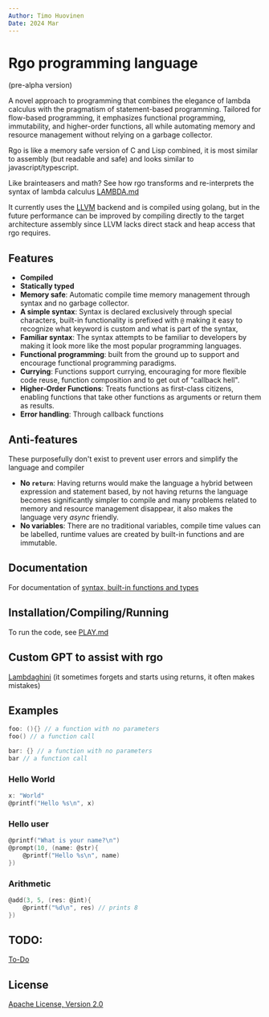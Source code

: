 ```yaml
---
Author: Timo Huovinen
Date: 2024 Mar
---
```


# Rgo programming language
(pre-alpha version)

A novel approach to programming that combines the elegance of lambda calculus with the pragmatism of statement-based programming. Tailored for flow-based programming, it emphasizes functional programming, immutability, and higher-order functions, all while automating memory and resource management without relying on a garbage collector.

Rgo is like a memory safe version of C and Lisp combined, it is most similar to assembly (but readable and safe) and looks similar to javascript/typescript.

Like brainteasers and math? See how rgo transforms and re-interprets the syntax of lambda calculus [LAMBDA.md](LAMBDA.md)

It currently uses the [LLVM](https://en.wikipedia.org/wiki/LLVM) backend and is compiled using golang, but in the future performance can be improved by compiling directly to the target architecture assembly since LLVM lacks direct stack and heap access that rgo requires.

## Features
- **Compiled**
- **Statically typed**
- **Memory safe**: Automatic compile time memory management through syntax and no garbage collector.
- **A simple syntax**: Syntax is declared exclusively through special characters, built-in functionality is prefixed with `@` making it easy to recognize what keyword is custom and what is part of the syntax, 
- **Familiar syntax**: The syntax attempts to be familiar to developers by making it look more like the most popular programming languages.
- **Functional programming**: built from the ground up to support and encourage functional programming paradigms.
- **Currying**: Functions support currying, encouraging for more flexible code reuse, function composition and to get out of "callback hell".
- **Higher-Order Functions**: Treats functions as first-class citizens, enabling functions that take other functions as arguments or return them as results.
- **Error handling**: Through callback functions

## Anti-features
These purposefully don't exist to prevent user errors and simplify the language and compiler
- **No `return`**: Having returns would make the language a hybrid between expression and statement based, by not having returns the language becomes significantly simpler to compile and many problems related to memory and resource management disappear, it also makes the language very _async_ friendly.
- **No variables**: There are no traditional variables, compile time values can be labelled, runtime values are created by built-in functions and are immutable.

## Documentation

For documentation of [syntax, built-in functions and types](DOCUMENTATION.md)

## Installation/Compiling/Running

To run the code, see [PLAY.md](PLAY.md)

## Custom GPT to assist with rgo
[Lambdaghini](https://chat.openai.com/g/g-fV99Xls3h-lambdaghini) (it sometimes forgets and starts using returns, it often makes mistakes)

## Examples

```c
foo: (){} // a function with no parameters
foo() // a function call

bar: {} // a function with no parameters
bar // a function call
```

### Hello World

```c
x: "World"
@printf("Hello %s\n", x)
```

### Hello user

```c
@printf("What is your name?\n")
@prompt(10, (name: @str){
    @printf("Hello %s\n", name)
})
```

### Arithmetic

```c
@add(3, 5, (res: @int){
    @printf("%d\n", res) // prints 8
})
```

## TODO:
[To-Do](TODO.md)

## License

[Apache License, Version 2.0](https://www.apache.org/licenses/LICENSE-2.0)

